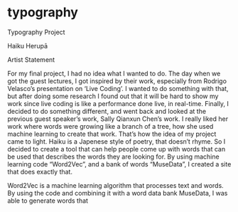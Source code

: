 # typography
Typography Project

Haiku Herupā
 

Artist Statement 

For my final project, I had no idea what I wanted to do. The day when we got the guest lectures, I got inspired by their work, especially from Rodrigo Velasco’s presentation on 
‘Live Coding’. I wanted to do something with that, but after doing some research I found out that it will be hard to show my work since live coding is like a performance done live, in real-time. Finally, I decided to do something different, and went back and looked at the previous guest speaker’s work, Sally Qianxun Chen’s work. I really liked her work where words were growing like a branch of a tree, how she used machine learning to create that work. That’s how the idea of my project came to light. Haiku is a Japenese style of poetry, that doesn’t rhyme. So I decided to create a tool that can help people come up with words that can be used that describes the words they are looking for. By using machine learning code “Word2Vec”, and a bank of words “MuseData”, I created a site that does exactly that. 

Word2Vec is a machine learning algorithm that processes text and words. By using the code and combining it with a word data bank MuseData, I was able to generate words that 
